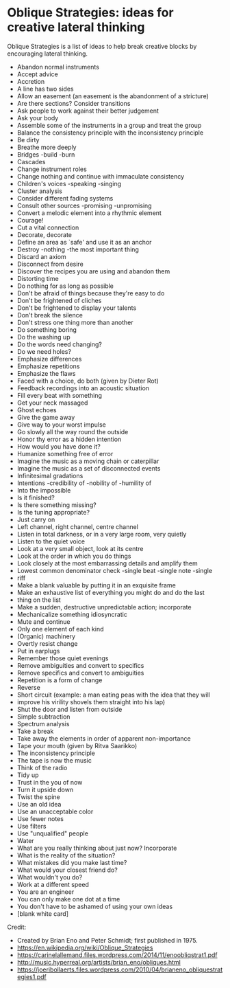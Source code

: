 <!--
  * browser: oblique-strategies
  * tracker: f44c30d1b876f8987cf78c727e573542
  * version: 1.0.0
  * updated: 2018-02-24T03:07:25Z
  * contact: Joel Parker Henderson (http://joelparkerhenderson.com)
  * options: commentable
-->

# Oblique Strategies: ideas for creative lateral thinking

Oblique Strategies is a list of ideas to help break creative blocks by encouraging lateral thinking.

* Abandon normal instruments
* Accept advice
* Accretion
* A line has two sides
* Allow an easement (an easement is the abandonment of a stricture)
* Are there sections? Consider transitions
* Ask people to work against their better judgement
* Ask your body
* Assemble some of the instruments in a group and treat the group
* Balance the consistency principle with the inconsistency principle
* Be dirty
* Breathe more deeply
* Bridges -build -burn
* Cascades
* Change instrument roles
* Change nothing and continue with immaculate consistency
* Children's voices -speaking -singing
* Cluster analysis
* Consider different fading systems
* Consult other sources -promising -unpromising
* Convert a melodic element into a rhythmic element
* Courage!
* Cut a vital connection
* Decorate, decorate
* Define an area as `safe' and use it as an anchor
* Destroy -nothing -the most important thing
* Discard an axiom
* Disconnect from desire
* Discover the recipes you are using and abandon them
* Distorting time
* Do nothing for as long as possible
* Don't be afraid of things because they're easy to do
* Don't be frightened of cliches
* Don't be frightened to display your talents
* Don't break the silence
* Don't stress one thing more than another
* Do something boring
* Do the washing up
* Do the words need changing?
* Do we need holes?
* Emphasize differences
* Emphasize repetitions
* Emphasize the flaws
* Faced with a choice, do both (given by Dieter Rot)
* Feedback recordings into an acoustic situation
* Fill every beat with something
* Get your neck massaged
* Ghost echoes
* Give the game away
* Give way to your worst impulse
* Go slowly all the way round the outside
* Honor thy error as a hidden intention
* How would you have done it?
* Humanize something free of error
* Imagine the music as a moving chain or caterpillar
* Imagine the music as a set of disconnected events
* Infinitesimal gradations
* Intentions -credibility of -nobility of -humility of
* Into  the impossible
* Is it finished?
* Is there something missing?
* Is the tuning appropriate?
* Just carry on
* Left channel, right channel, centre channel
* Listen in total darkness, or in a very large room, very quietly
* Listen to the quiet voice
* Look at a very small object, look at its centre
* Look at the order in which you do things
* Look closely at the most embarrassing details and amplify them
* Lowest common denominator check -single beat -single note -single
* riff
* Make a blank valuable by putting it in an exquisite frame
* Make an exhaustive list of everything you might do and do the last
* thing on the list
* Make a sudden, destructive unpredictable action; incorporate
* Mechanicalize something idiosyncratic
* Mute and continue
* Only one element of each kind
* (Organic) machinery
* Overtly resist change
* Put in earplugs
* Remember those quiet evenings
* Remove ambiguities and convert to specifics
* Remove specifics and convert to ambiguities
* Repetition is a form of change
* Reverse
* Short circuit (example: a man eating peas with the idea that they will
* improve his virility shovels them straight into his lap)
* Shut the door and listen from outside
* Simple subtraction
* Spectrum analysis
* Take a break
* Take away the elements in order of apparent non-importance
* Tape your mouth (given by Ritva Saarikko)
* The inconsistency principle
* The tape is now the music
* Think of the radio
* Tidy up
* Trust in the you of now
* Turn it upside down
* Twist the spine
* Use an old idea
* Use an unacceptable color
* Use fewer notes
* Use filters
* Use "unqualified" people
* Water
* What are you really thinking about just now? Incorporate
* What is the reality of the situation?
* What mistakes did you make last time?
* What would your closest friend do?
* What wouldn't you do?
* Work at a different speed
* You are an engineer
* You can only make one dot at a time
* You don't have to be ashamed of using your own ideas
* [blank white card]

Credit:

* Created by Brian Eno and Peter Schmidt; first published in 1975.
* https://en.wikipedia.org/wiki/Oblique_Strategies
* https://carinelallemand.files.wordpress.com/2014/11/enoobliqstrat1.pdf
* http://music.hyperreal.org/artists/brian_eno/obliques.html
* https://joeribollaerts.files.wordpress.com/2010/04/brianeno_obliquestrategies1.pdf

